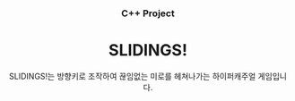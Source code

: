 <div align="center">
<h3>C++ Project</h4>
<h1>SLIDINGS!</h1>
SLIDINGS!는 방향키로 조작하여 끊임없는 미로를 헤쳐나가는 하이퍼캐주얼 게임입니다.
</div><br>

